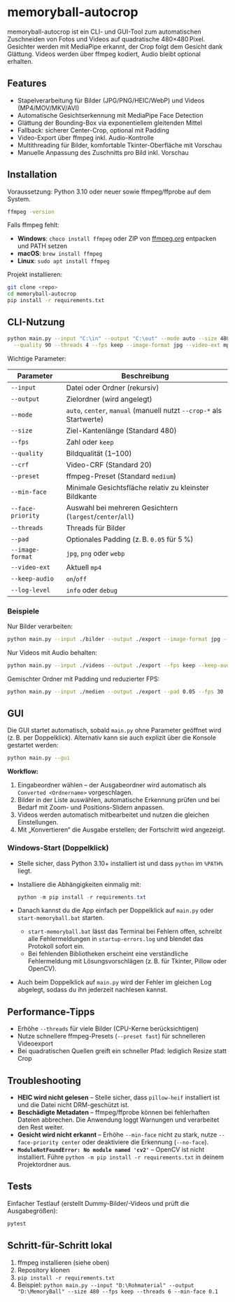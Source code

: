 # memoryball-autocrop

memoryball-autocrop ist ein CLI- und GUI-Tool zum automatischen Zuschneiden von Fotos und Videos auf quadratische 480×480 Pixel. Gesichter werden mit MediaPipe erkannt, der Crop folgt dem Gesicht dank Glättung. Videos werden über ffmpeg kodiert, Audio bleibt optional erhalten.

## Features

* Stapelverarbeitung für Bilder (JPG/PNG/HEIC/WebP) und Videos (MP4/MOV/MKV/AVI)
* Automatische Gesichtserkennung mit MediaPipe Face Detection
* Glättung der Bounding-Box via exponentiellem gleitenden Mittel
* Fallback: sicherer Center-Crop, optional mit Padding
* Video-Export über ffmpeg inkl. Audio-Kontrolle
* Multithreading für Bilder, komfortable Tkinter-Oberfläche mit Vorschau
* Manuelle Anpassung des Zuschnitts pro Bild inkl. Vorschau

## Installation

Voraussetzung: Python 3.10 oder neuer sowie ffmpeg/ffprobe auf dem System.

```bash
ffmpeg -version
```

Falls ffmpeg fehlt:

* **Windows**: `choco install ffmpeg` oder ZIP von [ffmpeg.org](https://ffmpeg.org) entpacken und PATH setzen
* **macOS**: `brew install ffmpeg`
* **Linux**: `sudo apt install ffmpeg`

Projekt installieren:

```bash
git clone <repo>
cd memoryball-autocrop
pip install -r requirements.txt
```

## CLI-Nutzung

```bash
python main.py --input "C:\in" --output "C:\out" --mode auto --size 480 --min-face 0.12 \
  --quality 90 --threads 4 --fps keep --image-format jpg --video-ext mp4 --face-priority largest
```

Wichtige Parameter:

| Parameter | Beschreibung |
|-----------|--------------|
| `--input` | Datei oder Ordner (rekursiv) |
| `--output` | Zielordner (wird angelegt) |
| `--mode` | `auto`, `center`, `manual` (manuell nutzt `--crop-*` als Startwerte) |
| `--size` | Ziel-Kantenlänge (Standard 480) |
| `--fps` | Zahl oder `keep` |
| `--quality` | Bildqualität (1–100) |
| `--crf` | Video-CRF (Standard 20) |
| `--preset` | ffmpeg-Preset (Standard `medium`) |
| `--min-face` | Minimale Gesichtsfläche relativ zu kleinster Bildkante |
| `--face-priority` | Auswahl bei mehreren Gesichtern (`largest`/`center`/`all`) |
| `--threads` | Threads für Bilder |
| `--pad` | Optionales Padding (z. B. `0.05` für 5 %) |
| `--image-format` | `jpg`, `png` oder `webp` |
| `--video-ext` | Aktuell `mp4` |
| `--keep-audio` | `on`/`off` |
| `--log-level` | `info` oder `debug` |

### Beispiele

Nur Bilder verarbeiten:

```bash
python main.py --input ./bilder --output ./export --image-format jpg --no-face
```

Nur Videos mit Audio behalten:

```bash
python main.py --input ./videos --output ./export --fps keep --keep-audio on --threads 2
```

Gemischter Ordner mit Padding und reduzierter FPS:

```bash
python main.py --input ./medien --output ./export --pad 0.05 --fps 30 --quality 95
```

## GUI

Die GUI startet automatisch, sobald `main.py` ohne Parameter geöffnet wird (z. B. per Doppelklick). Alternativ kann sie auch explizit über die Konsole gestartet werden:

```bash
python main.py --gui
```

**Workflow:**

1. Eingabeordner wählen – der Ausgabeordner wird automatisch als `Converted <Ordnername>` vorgeschlagen.
2. Bilder in der Liste auswählen, automatische Erkennung prüfen und bei Bedarf mit Zoom- und Positions-Slidern anpassen.
3. Videos werden automatisch mitbearbeitet und nutzen die gleichen Einstellungen.
4. Mit „Konvertieren“ die Ausgabe erstellen; der Fortschritt wird angezeigt.

### Windows-Start (Doppelklick)

* Stelle sicher, dass Python 3.10+ installiert ist und dass `python` im `%PATH%` liegt.
* Installiere die Abhängigkeiten einmalig mit:

  ```powershell
  python -m pip install -r requirements.txt
  ```

* Danach kannst du die App einfach per Doppelklick auf `main.py` oder `start-memoryball.bat` starten.
  * `start-memoryball.bat` lässt das Terminal bei Fehlern offen, schreibt alle Fehlermeldungen in `startup-errors.log` und blendet das Protokoll sofort ein.
  * Bei fehlenden Bibliotheken erscheint eine verständliche Fehlermeldung mit Lösungsvorschlägen (z. B. für Tkinter, Pillow oder OpenCV).
* Auch beim Doppelklick auf `main.py` wird der Fehler im gleichen Log abgelegt, sodass du ihn jederzeit nachlesen kannst.

## Performance-Tipps

* Erhöhe `--threads` für viele Bilder (CPU-Kerne berücksichtigen)
* Nutze schnellere ffmpeg-Presets (`--preset fast`) für schnelleren Videoexport
* Bei quadratischen Quellen greift ein schneller Pfad: lediglich Resize statt Crop

## Troubleshooting

* **HEIC wird nicht gelesen** – Stelle sicher, dass `pillow-heif` installiert ist und die Datei nicht DRM-geschützt ist.
* **Beschädigte Metadaten** – ffmpeg/ffprobe können bei fehlerhaften Dateien abbrechen. Die Anwendung loggt Warnungen und verarbeitet den Rest weiter.
* **Gesicht wird nicht erkannt** – Erhöhe `--min-face` nicht zu stark, nutze `--face-priority center` oder deaktiviere die Erkennung (`--no-face`).
* **`ModuleNotFoundError: No module named 'cv2'`** – OpenCV ist nicht installiert. Führe `python -m pip install -r requirements.txt` in deinem Projektordner aus.

## Tests

Einfacher Testlauf (erstellt Dummy-Bilder/-Videos und prüft die Ausgabegrößen):

```bash
pytest
```

## Schritt-für-Schritt lokal

1. ffmpeg installieren (siehe oben)
2. Repository klonen
3. `pip install -r requirements.txt`
4. Beispiel: `python main.py --input "D:\Rohmaterial" --output "D:\MemoryBall" --size 480 --fps keep --threads 6 --min-face 0.1`

